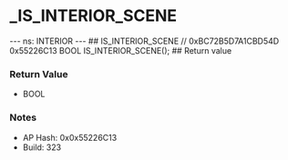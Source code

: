 # _IS_INTERIOR_SCENE

--- ns: INTERIOR --- ## IS_INTERIOR_SCENE  // 0xBC72B5D7A1CBD54D 0x55226C13 BOOL IS_INTERIOR_SCENE();   ## Return value

### Return Value
* BOOL

### Notes
* AP Hash: 0x0x55226C13
* Build: 323

